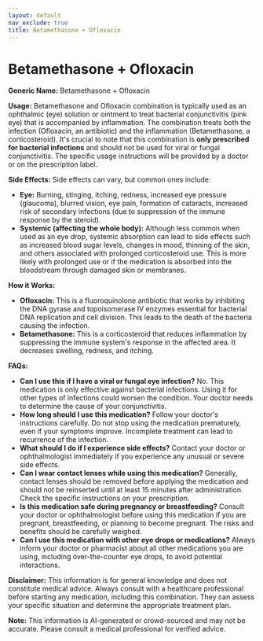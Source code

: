 ```yaml
---
layout: default
nav_exclude: true
title: Betamethasone + Ofloxacin
---
```


# Betamethasone + Ofloxacin

**Generic Name:** Betamethasone + Ofloxacin

**Usage:**  Betamethasone and Ofloxacin combination is typically used as an ophthalmic (eye) solution or ointment to treat bacterial conjunctivitis (pink eye) that is accompanied by inflammation.  The combination treats both the infection (Ofloxacin, an antibiotic) and the inflammation (Betamethasone, a corticosteroid).  It's crucial to note that this combination is **only prescribed for bacterial infections** and should not be used for viral or fungal conjunctivitis.  The specific usage instructions will be provided by a doctor or on the prescription label.

**Side Effects:**  Side effects can vary, but common ones include:

* **Eye:** Burning, stinging, itching, redness, increased eye pressure (glaucoma), blurred vision, eye pain, formation of cataracts, increased risk of secondary infections (due to suppression of the immune response by the steroid).
* **Systemic (affecting the whole body):** Although less common when used as an eye drop, systemic absorption can lead to side effects such as increased blood sugar levels, changes in mood, thinning of the skin, and others associated with prolonged corticosteroid use.  This is more likely with prolonged use or if the medication is absorbed into the bloodstream through damaged skin or membranes.

**How it Works:**

* **Ofloxacin:** This is a fluoroquinolone antibiotic that works by inhibiting the DNA gyrase and topoisomerase IV enzymes essential for bacterial DNA replication and cell division. This leads to the death of the bacteria causing the infection.
* **Betamethasone:** This is a corticosteroid that reduces inflammation by suppressing the immune system's response in the affected area.  It decreases swelling, redness, and itching.

**FAQs:**

* **Can I use this if I have a viral or fungal eye infection?** No.  This medication is only effective against bacterial infections. Using it for other types of infections could worsen the condition.  Your doctor needs to determine the cause of your conjunctivitis.
* **How long should I use this medication?** Follow your doctor's instructions carefully.  Do not stop using the medication prematurely, even if your symptoms improve.  Incomplete treatment can lead to recurrence of the infection.
* **What should I do if I experience side effects?** Contact your doctor or ophthalmologist immediately if you experience any unusual or severe side effects.
* **Can I wear contact lenses while using this medication?**  Generally, contact lenses should be removed before applying the medication and should not be reinserted until at least 15 minutes after administration. Check the specific instructions on your prescription.
* **Is this medication safe during pregnancy or breastfeeding?** Consult your doctor or ophthalmologist before using this medication if you are pregnant, breastfeeding, or planning to become pregnant.  The risks and benefits should be carefully weighed.
* **Can I use this medication with other eye drops or medications?**  Always inform your doctor or pharmacist about all other medications you are using, including over-the-counter eye drops, to avoid potential interactions.


**Disclaimer:** This information is for general knowledge and does not constitute medical advice.  Always consult with a healthcare professional before starting any medication, including this combination.  They can assess your specific situation and determine the appropriate treatment plan.


**Note:** This information is AI-generated or crowd-sourced and may not be accurate. Please consult a medical professional for verified advice.